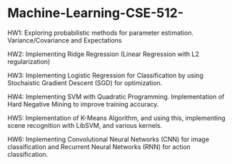# Machine-Learning-CSE-512-

HW1: Exploring probabilistic methods for parameter estimation. Variance/Covariance and Expectations

HW2: Implementing Ridge Regression (Linear Regression with L2 regularization)

HW3: Implementing Logistic Regression for Classification by using Stochaistic Gradient Descent (SGD) for optimization.

HW4: Implementing SVM with Quadratic Programming. Implementation of Hard Negative Mining to improve training accuracy.

HW5: Implementation of K-Means Algorithm, and using this, implementing scene recognition with LibSVM, and various kernels.

HW6: Implementing Convolutional Neural Networks (CNN) for image classification and Recurrent Neural Networks (RNN) for action classification.
